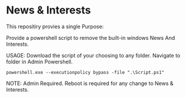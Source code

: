# News & Interests

This repositiry provies a single Purpose: 

Provide a powershell script to remove the built-in windows News And Interests.

USAGE: 
Download the script of your choosing to any folder. 
Navigate to folder in Admin Powershell. 
```console
powershell.exe --executionpolicy bypass -file ".\Script.ps1"
```

NOTE: 
Admin Required.
Reboot is required for any change to News & Interests.
